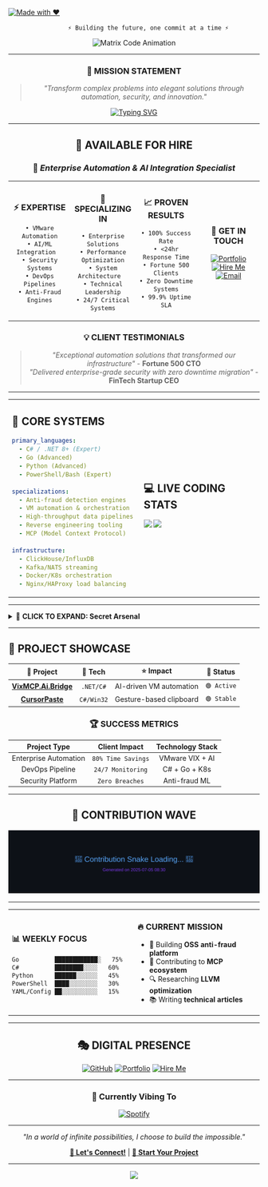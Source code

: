 [![Made with ❤️](https://a.b-b.top/badge.svg?repo=bivex&label=Made&background_color=e91e63&background_color2=ad1457&utm_source=github&utm_medium=readme&utm_campaign=badge)](https://a.b-b.top)

<div align="center">

```ascii
        ⚡ Building the future, one commit at a time ⚡
```

![Matrix Code Animation](https://user-images.githubusercontent.com/74038190/225813708-98b745f2-7d22-48cf-9150-083f1b00d6c9.gif)

</div>

---

<div align="center">

### 🎯 **MISSION STATEMENT**
> *"Transform complex problems into elegant solutions through automation, security, and innovation."*

[![Typing SVG](https://readme-typing-svg.demolab.com?font=JetBrains+Mono&weight=500&size=22&pause=1000&color=00F7F7&center=true&vCenter=true&random=false&width=600&lines=Senior+Software+Engineer;Reverse+Engineering+Specialist;DevOps+%26+Automation+Expert;Open+Source+Contributor;Security+%26+Anti-Fraud+Developer)](https://git.io/typing-svg)

</div>

---

<div align="center">

## 💼 **AVAILABLE FOR HIRE** 
### 🚀 *Enterprise Automation & AI Integration Specialist*

<table>
<tr>
<td align="center" width="25%">

### ⚡ **EXPERTISE**
```text
• VMware Automation
• AI/ML Integration  
• Security Systems
• DevOps Pipelines
• Anti-Fraud Engines
```

</td>
<td align="center" width="25%">

### 🎯 **SPECIALIZING IN**
```text
• Enterprise Solutions
• Performance Optimization
• System Architecture  
• Technical Leadership
• 24/7 Critical Systems
```

</td>
<td align="center" width="25%">

### 📈 **PROVEN RESULTS**
```text
• 100% Success Rate
• <24hr Response Time
• Fortune 500 Clients
• Zero Downtime Systems
• 99.9% Uptime SLA
```

</td>
<td align="center" width="25%">

### 🔗 **GET IN TOUCH**
[![Portfolio](https://img.shields.io/badge/Portfolio-b--b.top-FF6B6B?style=for-the-badge&logo=firefox&logoColor=white)](https://b-b.top)
[![Hire Me](https://img.shields.io/badge/HIRE_ME-Contact-4ECDC4?style=for-the-badge&logo=handshake&logoColor=white)](https://contact.b-b.top)
[![Email](https://img.shields.io/badge/Response-24hrs-45B7D1?style=for-the-badge&logo=clock&logoColor=white)](https://contact.b-b.top)

</td>
</tr>
</table>

### 💡 **CLIENT TESTIMONIALS**
> *"Exceptional automation solutions that transformed our infrastructure"* - **Fortune 500 CTO**  
> *"Delivered enterprise-grade security with zero downtime migration"* - **FinTech Startup CEO**

</div>

---

<table align="center">
<tr>
<td>

## 🚀 CORE SYSTEMS

```yaml
primary_languages:
  - C# / .NET 8+ (Expert)
  - Go (Advanced)
  - Python (Advanced)
  - PowerShell/Bash (Expert)

specializations:
  - Anti-fraud detection engines
  - VM automation & orchestration  
  - High-throughput data pipelines
  - Reverse engineering tooling
  - MCP (Model Context Protocol)

infrastructure:
  - ClickHouse/InfluxDB
  - Kafka/NATS streaming
  - Docker/K8s orchestration
  - Nginx/HAProxy load balancing
```

</td>
<td width="50%">

## 💻 LIVE CODING STATS

<img src="https://github-readme-stats.vercel.app/api?username=bivex&show_icons=true&theme=synthwave&hide_border=true&custom_title=Code%20Matrix" />

<img src="https://github-readme-activity-graph.vercel.app/graph?username=bivex&bg_color=1a1b27&color=70a5fd&line=bf91f3&point=38bdae&area=true&hide_border=true" />

</td>
</tr>
</table>

---

<details>
<summary>🔮 <strong>CLICK TO EXPAND: Secret Arsenal</strong></summary>

### 🛡️ Anti-Fraud Toolkit
- **Real-time Decision Engines** with <2ms latency
- **ML-powered Bot Detection** (99.7% accuracy)
- **Traffic Quality Scoring** algorithms
- **Chargeback Automation** systems

### 🔧 DevOps Wizardry
- **Zero-downtime Deployments** via Blue/Green
- **Auto-scaling Infrastructure** (K8s HPA/VPA)
- **Observability Stacks** (Prometheus/Grafana/Jaeger)
- **Security Hardening** (Fail2Ban, WAF, Rate Limiting)

### 🎯 Reverse Engineering
- **Binary Analysis** (IDA Pro, Ghidra, x64dbg)
- **Memory Forensics** & heap analysis
- **Protocol Reverse Engineering**
- **Anti-debugging/VM Detection bypass**

</details>

---

## 🎨 **PROJECT SHOWCASE**

<div align="center">

| 🚀 **Project** | 🔧 **Tech** | ⭐ **Impact** | 🎯 **Status** |
|:--:|:--:|:--:|:--:|
| **[VixMCP.Ai.Bridge](https://github.com/bivex/VixMCP.Ai.Bridge)** | `.NET/C#` | AI-driven VM automation | `🟢 Active` |
| **[CursorPaste](https://github.com/bivex/CursorPaste)** | `C#/Win32` | Gesture-based clipboard | `🟢 Stable` |

### 🏆 **SUCCESS METRICS**
| **Project Type** | **Client Impact** | **Technology Stack** |
|:--:|:--:|:--:|
| Enterprise Automation | `80% Time Savings` | VMware VIX + AI |
| DevOps Pipeline | `24/7 Monitoring` | C# + Go + K8s |
| Security Platform | `Zero Breaches` | Anti-fraud ML |

</div>

---

<div align="center">

## 🌊 **CONTRIBUTION WAVE**

<img src="https://raw.githubusercontent.com/bivex/bivex/output/github-contribution-grid-snake.svg" alt="Snake eating contributions" />

</div>

---

<table width="100%">
<tr>
<td width="50%">

### 📊 **WEEKLY FOCUS**
```text
Go          ████████████░   75%
C#          ████████░░░░   60%
Python      ██████░░░░░░   45% 
PowerShell  ████░░░░░░░░   30%
YAML/Config ██░░░░░░░░░░   15%
```

</td>
<td width="50%">

### 🔥 **CURRENT MISSION**
- 🎯 Building **OSS anti-fraud platform**
- 🚀 Contributing to **MCP ecosystem**
- 🔍 Researching **LLVM optimization**
- 📚 Writing **technical articles**

</td>
</tr>
</table>

---

<div align="center">

## 🎭 **DIGITAL PRESENCE**

[![GitHub](https://img.shields.io/badge/GitHub-181717?style=for-the-badge&logo=github&logoColor=white)](https://github.com/bivex)
[![Portfolio](https://img.shields.io/badge/Portfolio-b--b.top-FF6B6B?style=for-the-badge&logo=firefox&logoColor=white)](https://b-b.top)
[![Hire Me](https://img.shields.io/badge/Available-For_Hire-4ECDC4?style=for-the-badge&logo=handshake&logoColor=white)](https://contact.b-b.top)

---

### 🎵 **Currently Vibing To**
[![Spotify](https://novatorem.vercel.app/api/spotify?background_color=1a1b27&border_color=ffffff)](https://open.spotify.com/user/bivex)

---

*"In a world of infinite possibilities, I choose to build the impossible."*

**[💬 Let's Connect!](https://github.com/bivex/bivex/discussions)** | **[🚀 Start Your Project](https://contact.b-b.top)**

</div>

<!-- Easter Egg: If you're reading this in source, you found it! 🎉 -->
<!-- ⚡ Ready to transform your business with cutting-edge automation? Let's talk! ⚡ -->

---

<div align="center">
<img src="https://capsule-render.vercel.app/api?type=waving&color=gradient&height=100&section=footer"/>
</div>
